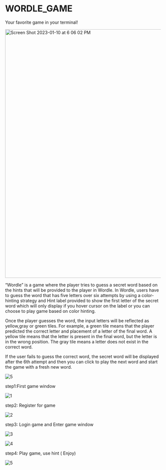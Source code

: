 # WORDLE_GAME
 Your favorite game in your terminal!
 
 
<img width="805" alt="Screen Shot 2023-01-10 at 6 06 02 PM" src="https://user-images.githubusercontent.com/116767779/211701416-71b97096-763d-450a-a52f-c4783447ba27.png">
 
 “Wordle” is a game where the player tries to guess a secret word based on the hints that will be provided to the player in Wordle. In Wordle, users have to guess the word that has five letters over six attempts by using a color-hinting strategy and Hint label provided to show the first letter of the secret word which will only display if you hover cursor on the label or you can choose to play game based on color hinting. 
 
 
 Once the player guesses the word, the input letters will be reflected as yellow,gray or green tiles. For example, a green tile means that the player predicted the correct letter and placement of a letter of the final word. A yellow tile means that the letter is present in the final word, but the letter is in the wrong position. The gray tile means a letter does not exist in the correct word. 
 

 If the user fails to guess the correct word, the secret word will be displayed after the 6th attempt and then you can click to play the next word and start the game with a fresh new word.
 
 
![5](https://user-images.githubusercontent.com/109617585/179922548-76e373bf-1314-49ea-945f-b32cfc1b264a.JPG)



step1:First game window


![1](https://user-images.githubusercontent.com/109617585/179923757-21501719-ebe4-4153-9a85-a5c0462f81aa.JPG)


step2: Register for game 


![2](https://user-images.githubusercontent.com/109617585/179923983-de8ab7e2-5605-4fde-a413-8ad83d7e574c.JPG)



step3: Login game and Enter game window


![3](https://user-images.githubusercontent.com/109617585/179924167-e0c9bcb8-01de-4e86-be7c-509e4dde9061.JPG)

![4](https://user-images.githubusercontent.com/109617585/179924301-31626dbe-2c15-4dac-bff5-33941e4701ee.JPG)



step4: Play game, use hint ( Enjoy)

![5](https://user-images.githubusercontent.com/109617585/179924604-29929030-ea21-4e34-be45-fc98896fa805.JPG)








 

